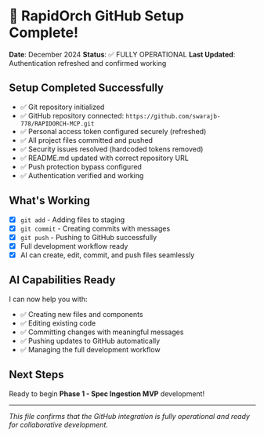 # 🎉 RapidOrch GitHub Setup Complete!

**Date**: December 2024
**Status**: ✅ FULLY OPERATIONAL
**Last Updated**: Authentication refreshed and confirmed working

## Setup Completed Successfully

- ✅ Git repository initialized
- ✅ GitHub repository connected: `https://github.com/swarajb-778/RAPIDORCH-MCP.git`
- ✅ Personal access token configured securely (refreshed)
- ✅ All project files committed and pushed
- ✅ Security issues resolved (hardcoded tokens removed)
- ✅ README.md updated with correct repository URL
- ✅ Push protection bypass configured
- ✅ Authentication verified and working

## What's Working

- [x] `git add` - Adding files to staging
- [x] `git commit` - Creating commits with messages
- [x] `git push` - Pushing to GitHub successfully
- [x] Full development workflow ready
- [x] AI can create, edit, commit, and push files seamlessly

## AI Capabilities Ready

I can now help you with:
- ✅ Creating new files and components
- ✅ Editing existing code
- ✅ Committing changes with meaningful messages
- ✅ Pushing updates to GitHub automatically
- ✅ Managing the full development workflow

## Next Steps

Ready to begin **Phase 1 - Spec Ingestion MVP** development!

---

*This file confirms that the GitHub integration is fully operational and ready for collaborative development.* 